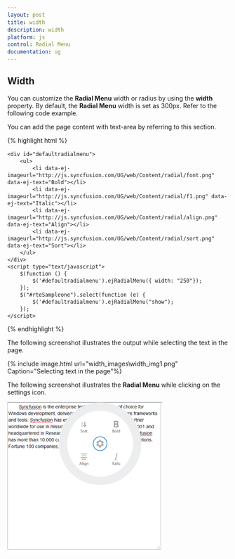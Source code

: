```yaml
---
layout: post
title: width
description: width
platform: js
control: Radial Menu
documentation: ug
---
```


## Width

You can customize the **Radial Menu** width or radius by using the **width** property. By default, the **Radial Menu** width is set as 300px. Refer to the following code example.

You can add the page content with text-area by referring to this section.

{% highlight html %}


    <div id="defaultradialmenu">
        <ul>
            <li data-ej-imageurl="http://js.syncfusion.com/UG/web/Content/radial/font.png" data-ej-text="Bold"></li>
            <li data-ej-imageurl="http://js.syncfusion.com/UG/web/Content/radial/f1.png" data-ej-text="Italic"></li>
            <li data-ej-imageurl="http://js.syncfusion.com/UG/web/Content/radial/align.png" data-ej-text="Align"></li>
            <li data-ej-imageurl="http://js.syncfusion.com/UG/web/Content/radial/sort.png" data-ej-text="Sort"></li>
        </ul>
    </div>
    <script type="text/javascript">
        $(function () {
            $('#defaultradialmenu').ejRadialMenu({ width: "250"});
        });
        $("#rteSampleone").select(function (e) {
            $('#defaultradialmenu').ejRadialMenu("show");
        });
    </script>


{% endhighlight %}



The following screenshot illustrates the output while selecting the text in the page.

{% include image.html url="width_images\width_img1.png" Caption="Selecting text in the page"%}



The following screenshot illustrates the **Radial Menu** while clicking on the settings icon.

![](width_images\width_img2.png)

